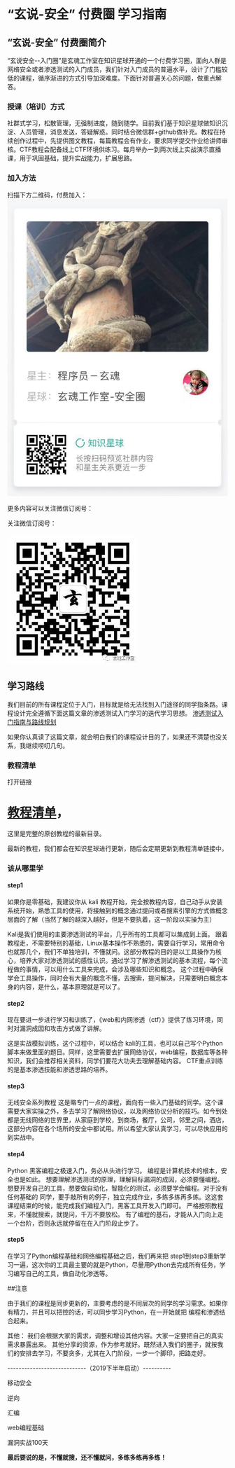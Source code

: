 
# “玄说-安全” 付费圈 学习指南

## “玄说-安全” 付费圈简介

“玄说安全--入门圈”是玄魂工作室在知识星球开通的一个付费学习圈，面向人群是网络安全或者渗透测试的入门成员，我们针对入门成员的普遍水平，设计了门槛较低的课程，循序渐进的方式引导加深难度。下面针对普遍关心的问题，做重点解答。

### 授课（培训）方式

社群式学习，松散管理，无强制进度，随到随学。目前我们基于知识星球做知识沉淀、人员管理，消息发送，答疑解惑。同时结合微信群+github做补充。教程在持续创作过程中，先提供图文教程，每篇教程会有作业，要求同学提交作业给讲师审核。CTF教程会配备线上CTF环境供练习。每月举办一到两次线上实战演示直播课，用于巩固基础，提升实战能力，扩展思路。

### 加入方法

扫描下方二维码，付费加入：
![](img/00.jpeg)

更多内容可以关注微信订阅号：

关注微信订阅号：

![](img/0.jpg)




## 学习路线

我们目前的所有课程定位于入门，目标就是给无法找到入门途径的同学指条路。课程设计完全遵循下面这篇文章的渗透测试入门学习的迭代学习思想。
[渗透测试入门指南与路线规划](https://mp.weixin.qq.com/s/fuaiUfmwbbrlG5DwrkNkdA)


如果你认真读了这篇文章，就会明白我们的课程设计目的了，如果还不清楚也没关系，我继续唠叨几句。


### 教程清单

打开链接

# [教程清单](index.md)，

 这里是完整的原创教程的最新目录。

最新的教程，我们都会在知识星球进行更新，随后会定期更新到教程清单链接中。

### 该从哪里学

#### step1
如果你是零基础，我建议你从 kali 教程开始，完全按教程内容，自己动手从安装系统开始，熟悉工具的使用，将接触到的概念通过提问或者搜索引擎的方式做概念层面的了解（当然了解的越深入越好，但是不要执着，这一阶段以实操为主）

Kali是我们使用的主要渗透测试的平台，几乎所有的工具都可以集成到上面。
跟着教程走，不需要特别的基础，Linux基本操作不熟悉的，需要自行学习，常用命令也就那几个，我们不单独培训，不懂就问。这部分教程的目的是以工具操作为核心，培养大家对渗透测试的感性认识。通过学习了解渗透测试的基本流程，每个流程做的事情，可以用什么工具来完成，会涉及哪些知识和概念。 这个过程中确保学会工具操作，同时会有大量的概念不懂，去搜索，提问解决，只需要明白概念本身的内容，是什么，基本原理就是可以了。

#### step2

现在要进一步进行学习和训练了，《web和内网渗透（ctf）》提供了练习环境，同时对漏洞成因和攻击方式做了讲解。

这是实战模拟训练，这个过程中，可以结合 kali的工具，也可以自己写个Python脚本来做里面的题目。同样，这里需要去扩展网络协议，web编程，数据库等各种知识，我们会推荐相关资料，同学们要花大功夫去理解基础内容。
CTF重点训练的是基本渗透技能和渗透思路的培养。

#### step3 
无线安全系列教程
这是略专门一点的课程，面向有一些入门基础的同学。这个课需要大家实操之外，多去学习了解网络协议，以及网络协议分析的技巧。如今到处都是无线网络的世界里，从家庭到学校，到商场，餐厅，公司，邻里之间，酒店，这部分内容在各个场所的安全中都试用。所以希望大家认真学习，可以尽快应用的到实战中。

#### step4
Python 黑客编程之极速入门，务必从头进行学习。
  编程是计算机技术的根本，安全也是如此。 想要理解渗透测试的原理，理解目标漏洞的成因，必须要懂编程。想要开发自己的工具，想要做自动化，智能化的测试，必须要学会编程。对于没有任何基础的 同学，要手敲所有的例子，独立完成作业，多练多练再多练。这这套课程结束的时候，能完成我们编程入门，黑客工具开发入门即可。 严格按照教程来，不懂就搜索，就提问，千万不要放松。
有了编程的基石，才能从入门向上走一个台阶，否则永远就停留在在入门阶段止步了。

#### step5

在学习了Python编程基础和网络编程基础之后，我们再来把 step1到step3重新学习一遍，这次你的工具最主要的就是Python，尽量用Python去完成所有任务，学习编写自己的工具，做自动化渗透等。

##注意

由于我们的课程是同步更新的，主要考虑的是不同层次的同学的学习需求。如果你有精力，并且可以把控的话，可以同步学习Python，在一开始就把 编程和渗透结合起来。





其他：
我们会根据大家的需求，调整和增设其他内容。大家一定要把自己的真实需求暴露出来。
其他分享的资源，作为参考就好。既然进入我们的圈子，就按我们的安排去学习，不要贪多，尤其在入门阶段，一步一个脚印，把路走好。

----------------------------（2019下半年启动）----------

移动安全

逆向

汇编

web编程基础

漏洞实战100天

<b>最后要说的是，不懂就搜，还不懂就问，多练多练再多练！</b>

